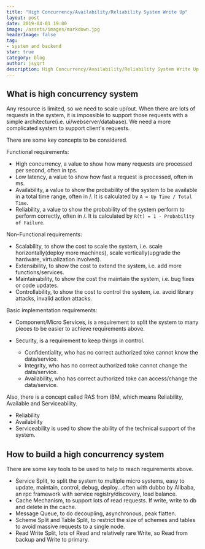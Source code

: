 ```yaml
---
title: "High Concurrency/Availability/Reliability System Write Up"
layout: post
date: 2019-04-01 19:00
image: /assets/images/markdown.jpg
headerImage: false
tag:
- system and backend
star: true
category: blog
author: jsyqrt
description: High Concurrency/Availability/Reliability System Write Up
---
```


## What is high concurrency system

Any resource is limited, so we need to scale up/out. When there are lots of requests in the system, it is impossible to support those requests with a simple architecture(i.e. ui/webserver/database).
We need a more complicated system to support client's requests.

There are some key concepts to be considered.

Functional requirements:

* High concurrency, a value to show how many requests are processed per second, often in tps.
* Low latency, a value to show how fast a request is processed, often in ms.
* Availability, a value to show the probability of the system to be available in a total time range, often in /. It is calculated by `A = Up Time / Total Time`.
* Reliability, a value to show the probability of the system perform to perform correctly, often in /. It is calculated by `R(t) = 1 - Probability of Failure`.

Non-Functional requirements:

* Scalability, to show the cost to scale the system, i.e. scale horizontally(deploy more machines), scale vertically(upgrade the hardware, virtualization involved).
* Extensibility, to show the cost to extend the system, i.e. add more functions/services.
* Maintainability, to show the cost the maintain the system, i.e. bug fixes or code updates.
* Controllability, to show the cost to control the system, i.e. avoid library attacks, invalid action attacks.

Basic implementation requirements:

* Component/Micro Services, is a requirement to split the system to many pieces to be easier to achieve requirements above.
* Security, is a requirement to keep things in control.

  * Confidentiality, who has no correct authorized toke cannot know the data/service.
  * Integrity, who has no correct authorized toke cannot change the data/service.
  * Availability, who has correct authorized toke can access/change the data/service.

Also, there is a concept called RAS from IBM, which means Reliability, Available and Serviceability.

* Reliability
* Availability
* Serviceability is used to show the ability of the technical support of the system.

## How to build a high concurrency system

There are some key tools to be used to help to reach requirements above.

* Service Split, to split the system to multiple micro systems, easy to update, maintain, control, debug, deploy...often with dubbo by Alibaba, an rpc framework with service registry/discovery, load balance.
* Cache Mechanism, to support lots of read requests. If write, write to db and delete in the cache.
* Message Queue, to do decoupling, asynchronous, peak flatten.
* Scheme Split and Table Split, to restrict the size of schemes and tables to avoid massive requests to a single node.
* Read Write Split, lots of Read and relatively rare Write, so Read from backup and Write to primary.
